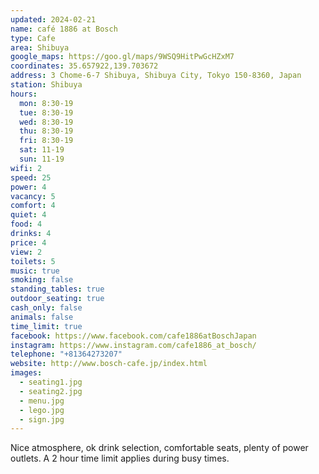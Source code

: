 ```yaml
---
updated: 2024-02-21
name: café 1886 at Bosch
type: Cafe
area: Shibuya
google_maps: https://goo.gl/maps/9WSQ9HitPwGcHZxM7
coordinates: 35.657922,139.703672
address: 3 Chome-6-7 Shibuya, Shibuya City, Tokyo 150-8360, Japan
station: Shibuya
hours:
  mon: 8:30-19
  tue: 8:30-19
  wed: 8:30-19
  thu: 8:30-19
  fri: 8:30-19
  sat: 11-19
  sun: 11-19
wifi: 2
speed: 25
power: 4
vacancy: 5
comfort: 4
quiet: 4
food: 4
drinks: 4
price: 4
view: 2
toilets: 5
music: true
smoking: false
standing_tables: true
outdoor_seating: true
cash_only: false
animals: false
time_limit: true
facebook: https://www.facebook.com/cafe1886atBoschJapan
instagram: https://www.instagram.com/cafe1886_at_bosch/
telephone: "+81364273207"
website: http://www.bosch-cafe.jp/index.html
images:
  - seating1.jpg
  - seating2.jpg
  - menu.jpg
  - lego.jpg
  - sign.jpg
---
```


Nice atmosphere, ok drink selection, comfortable seats, plenty of power outlets. A 2 hour time limit applies during busy times.

